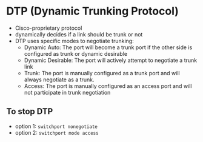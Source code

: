 # DTP (Dynamic Trunking Protocol)
- Cisco-proprietary protocol
- dynamically decides if a link should be trunk or not
- DTP uses specific modes to negotiate trunking:
    - Dynamic Auto: The port will become a trunk port if the other side is configured as trunk or dynamic desirable
    - Dynamic Desirable: The port will actively attempt to negotiate a trunk link
    - Trunk: The port is manually configured as a trunk port and will always negotiate as a trunk. 
    - Access: The port is manually configured as an access port and will not participate in trunk negotiation

## To stop DTP
- option 1: `switchport nonegotiate`
- option 2: `switchport mode access`
